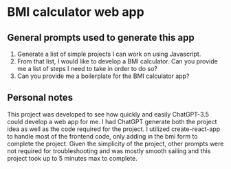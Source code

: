 # BMI calculator web app

## General prompts used to generate this app
1. Generate a list of simple projects I can work on using Javascript.
2. From that list, I would like to develop a BMI calculator. Can you provide me a list of steps I need to take in order to do so?
3. Can you provide me a boilerplate for the BMI calculator app?
## Personal notes
This project was developed to see how quickly and easily ChatGPT-3.5 could develop a web app for me.
I had ChatGPT generate both the project idea as well as the code required for the project.
I utilized create-react-app to handle most of the frontend code, only adding in the bmi form to complete the project.
Given the simplicity of the project, other prompts were not required for troubleshooting and was mostly smooth sailing and this project took up to 5 minutes max to complete.